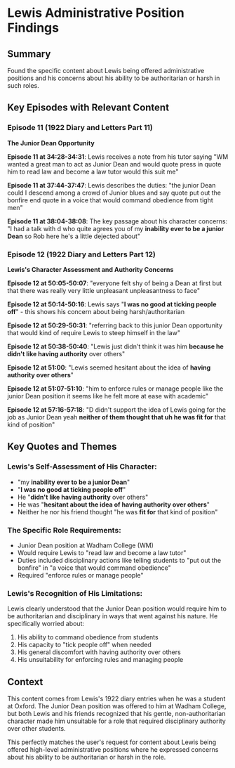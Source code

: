 # Lewis Administrative Position Findings

## Summary
Found the specific content about Lewis being offered administrative positions and his concerns about his ability to be authoritarian or harsh in such roles.

## Key Episodes with Relevant Content

### Episode 11 (1922 Diary and Letters Part 11)
**The Junior Dean Opportunity**

**Episode 11 at 34:28-34:31**: Lewis receives a note from his tutor saying "WM wanted a great man to act as Junior Dean and would quote press in quote him to read law and become a law tutor would this suit me"

**Episode 11 at 37:44-37:47**: Lewis describes the duties: "the junior Dean could I descend among a crowd of Junior blues and say quote put out the bonfire end quote in a voice that would command obedience from tight men"

**Episode 11 at 38:04-38:08**: The key passage about his character concerns: "I had a talk with d who quite agrees you of my **inability ever to be a junior Dean** so Rob here he's a little dejected about"

### Episode 12 (1922 Diary and Letters Part 12) 
**Lewis's Character Assessment and Authority Concerns**

**Episode 12 at 50:05-50:07**: "everyone felt shy of being a Dean at first but that there was really very little unpleasant unpleasantness to face"

**Episode 12 at 50:14-50:16**: Lewis says "**I was no good at ticking people off**" - this shows his concern about being harsh/authoritarian

**Episode 12 at 50:29-50:31**: "referring back to this junior Dean opportunity that would kind of require Lewis to steep himself in the law"

**Episode 12 at 50:38-50:40**: "Lewis just didn't think it was him **because he didn't like having authority** over others"

**Episode 12 at 51:00**: "Lewis seemed hesitant about the idea of **having authority over others**"

**Episode 12 at 51:07-51:10**: "him to enforce rules or manage people like the junior Dean position it seems like he felt more at ease with academic"

**Episode 12 at 57:16-57:18**: "D didn't support the idea of Lewis going for the job as Junior Dean yeah **neither of them thought that uh he was fit for** that kind of position"

## Key Quotes and Themes

### Lewis's Self-Assessment of His Character:
- "my **inability ever to be a junior Dean**"
- "**I was no good at ticking people off**"
- He "**didn't like having authority** over others"
- He was "**hesitant about the idea of having authority over others**"
- Neither he nor his friend thought "he was **fit for** that kind of position"

### The Specific Role Requirements:
- Junior Dean position at Wadham College (WM)
- Would require Lewis to "read law and become a law tutor"
- Duties included disciplinary actions like telling students to "put out the bonfire" in "a voice that would command obedience"
- Required "enforce rules or manage people"

### Lewis's Recognition of His Limitations:
Lewis clearly understood that the Junior Dean position would require him to be authoritarian and disciplinary in ways that went against his nature. He specifically worried about:
1. His ability to command obedience from students
2. His capacity to "tick people off" when needed
3. His general discomfort with having authority over others
4. His unsuitability for enforcing rules and managing people

## Context
This content comes from Lewis's 1922 diary entries when he was a student at Oxford. The Junior Dean position was offered to him at Wadham College, but both Lewis and his friends recognized that his gentle, non-authoritarian character made him unsuitable for a role that required disciplinary authority over other students.

This perfectly matches the user's request for content about Lewis being offered high-level administrative positions where he expressed concerns about his ability to be authoritarian or harsh in the role.